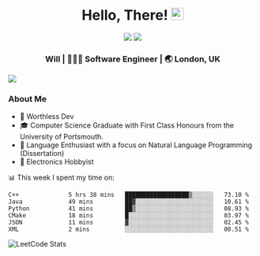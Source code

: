 <div align="center">
  <h1> Hello, There! <img src="https://media.giphy.com/media/hvRJCLFzcasrR4ia7z/giphy.gif" width="25px"></h1>
</div>

<p align="center">
    <a href="https://linkedin.com/in/willgreen98" alt="LinkedIn">
	    <img src="https://img.shields.io/badge/-LinkedIn-0e76a8?style=flat-square&logo=Linkedin&logoColor=white"/></a>
    <a href="https://twitter.com/Will_Green98" alt="Tweeter">
        <img src="https://img.shields.io/badge/-Twitter-00acee?style=flat-square&logo=Twitter&logoColor=white"/></a>
</p>

<div align="center">
	<h3> Will | 👨🏻‍💻 Software Engineer | 🌏 London, UK </h3>
</div>

![](https://visitor-badge.glitch.me/badge?page_id=willgreen98.visitor-badge)

### About Me

- 🥰 Worthless Dev
- 🎓 Computer Science Graduate with First Class Honours from the University of Portsmouth.
- 📖 Language Enthusiast with a focus on Natural Language Programming (Dissertation)
- 🤖 Electronics Hobbyist

📊 This week I spent my time on:
<!--START_SECTION:waka-->

```text
C++              5 hrs 38 mins   ██████████████████▒░░░░░░   73.10 %
Java             49 mins         ██▓░░░░░░░░░░░░░░░░░░░░░░   10.61 %
Python           41 mins         ██▒░░░░░░░░░░░░░░░░░░░░░░   08.93 %
CMake            18 mins         █░░░░░░░░░░░░░░░░░░░░░░░░   03.97 %
JSON             11 mins         ▓░░░░░░░░░░░░░░░░░░░░░░░░   02.45 %
XML              2 mins          ░░░░░░░░░░░░░░░░░░░░░░░░░   00.51 %
```

<!--END_SECTION:waka-->

![LeetCode Stats](https://leetcard.jacoblin.cool/WillGreen98?theme=unicorn&font=JetBrains%20Mono&ext=activity)
